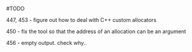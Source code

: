 #TODO

447, 453 - figure out how to deal with C++ custom allocators

450 - fix the tool so that the address of an allocation can be an argument

456 - empty output. check why..
